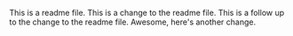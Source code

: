 This is a readme file.
This is a change to the readme file.
This is a follow up to the change to the readme file.
Awesome, here's another change. 

